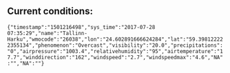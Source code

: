 ## Current conditions: 
 ``` {"timestamp":"1501216498","sys_time":"2017-07-28 07:35:29","name":"Tallinn-Harku","wmocode":"26038","lon":"24.602891666624284","lat":"59.398122222355134","phenomenon":"Overcast","visibility":"20.0","precipitations":"0","airpressure":"1003.4","relativehumidity":"95","airtemperature":"17.7","winddirection":"162","windspeed":"2.7","windspeedmax":"4.6","NA":"","NA":""} ```
